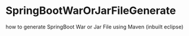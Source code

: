 # SpringBootWarOrJarFileGenerate
how to generate SpringBoot War  or Jar File using Maven (inbuilt eclipse)

